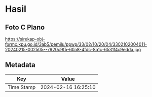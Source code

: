 # Hasil

## Foto C Plano

https://sirekap-obj-formc.kpu.go.id/3ab5/pemilu/ppwp/33/02/10/20/04/3302102004011-20240215-002505--7920c9f5-60a8-4fdc-8a1c-6531f4c9edda.jpg


## Metadata

| Key        | Value               |
| ---------- | ------------------- |
| Time Stamp | 2024-02-16 16:25:10 |



